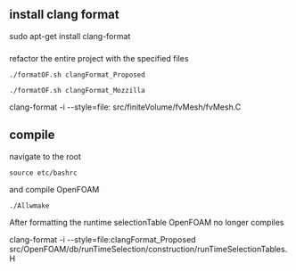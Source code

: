 ## install clang format

sudo apt-get install clang-format

###

refactor the entire project with the specified files

```
./formatOF.sh clangFormat_Proposed
```

```
./formatOF.sh clangFormat_Mozzilla
```


clang-format -i --style=file:<selectedformat> src/finiteVolume/fvMesh/fvMesh.C


## compile



navigate to the root
```
source etc/bashrc
```

and compile OpenFOAM

```
./Allwmake
```

After formatting the runtime selectionTable OpenFOAM no longer compiles

clang-format -i --style=file:clangFormat_Proposed src/OpenFOAM/db/runTimeSelection/construction/runTimeSelectionTables.H